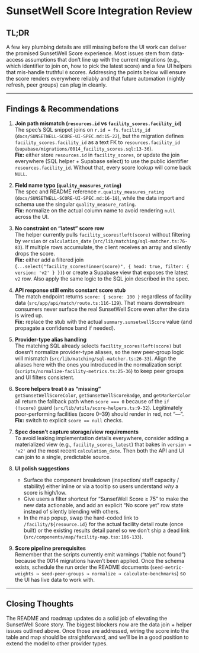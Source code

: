 # SunsetWell Score Integration Review

## TL;DR
A few key plumbing details are still missing before the UI work can deliver the promised SunsetWell Score experience. Most issues stem from data-access assumptions that don’t line up with the current migrations (e.g., which identifier to join on, how to pick the latest score) and a few UI helpers that mis-handle truthful `0` scores. Addressing the points below will ensure the score renders everywhere reliably and that future automation (nightly refresh, peer groups) can plug in cleanly.

---

## Findings & Recommendations

1. **Join path mismatch (`resources.id` vs `facility_scores.facility_id`)**  
   The spec’s SQL snippet joins on `r.id = fs.facility_id` (`docs/SUNSETWELL-SCORE-UI-SPEC.md:15-22`), but the migration defines `facility_scores.facility_id` as a text FK to `resources.facility_id` (`supabase/migrations/0014_facility_scores.sql:13-36`).  
   **Fix:** either store `resources.id` in `facility_scores`, or update the join everywhere (SQL helper + Supabase select) to use the public identifier `resources.facility_id`. Without that, every score lookup will come back `NULL`.

2. **Field name typo (`quality_measures_rating`)**  
   The spec and README reference `r.quality_measures_rating` (`docs/SUNSETWELL-SCORE-UI-SPEC.md:16-18`), while the data import and schema use the singular `quality_measure_rating`.  
   **Fix:** normalize on the actual column name to avoid rendering `null` across the UI.

3. **No constraint on “latest” score row**  
   The helper currently pulls `facility_scores!left(score)` without filtering by `version` or `calculation_date` (`src/lib/matching/sql-matcher.ts:76-83`). If multiple rows accumulate, the client receives an array and silently drops the score.  
   **Fix:** either add a filtered join (`...select("facility_scores!inner(score)", { head: true, filter: { version: 'v2' } })`) or create a Supabase view that exposes the latest `v2` row. Also apply the same logic to the SQL join described in the spec.

4. **API response still emits constant score stub**  
   The match endpoint returns `score: { score: 100 }` regardless of facility data (`src/app/api/match/route.ts:116-129`). That means downstream consumers never surface the real SunsetWell Score even after the data is wired up.  
   **Fix:** replace the stub with the actual `summary.sunsetwellScore` value (and propagate a confidence band if needed).

5. **Provider-type alias handling**  
   The matching SQL already selects `facility_scores!left(score)` but doesn’t normalize provider-type aliases, so the new peer-group logic will mismatch (`src/lib/matching/sql-matcher.ts:26-33`). Align the aliases here with the ones you introduced in the normalization script (`scripts/normalize-facility-metrics.ts:25-36`) to keep peer groups and UI filters consistent.

6. **Score helpers treat `0` as “missing”**  
   `getSunsetWellScoreColor`, `getSunsetWellScoreBadge`, and `getMarkerColor` all return the fallback path when `score === 0` because of the `if (!score)` guard (`src/lib/utils/score-helpers.ts:9-32`). Legitimately poor-performing facilities (score 0–39) should render in red, not “—”.  
   **Fix:** switch to explicit `score == null` checks.

7. **Spec doesn’t capture storage/view requirements**  
   To avoid leaking implementation details everywhere, consider adding a materialized view (e.g., `facility_scores_latest`) that bakes in `version = 'v2'` and the most recent `calculation_date`. Then both the API and UI can join to a single, predictable source.

8. **UI polish suggestions**
   - Surface the component breakdown (inspection/ staff capacity / stability) either inline or via a tooltip so users understand *why* a score is high/low.  
   - Give users a filter shortcut for “SunsetWell Score ≥ 75” to make the new data actionable, and add an explicit “No score yet” row state instead of silently blending with others.  
   - In the map popup, swap the hard-coded link to `/facility/${resource.id}` for the actual facility detail route (once built) or the existing results detail panel so we don’t ship a dead link (`src/components/map/facility-map.tsx:106-133`).

9. **Score pipeline prerequisites**  
   Remember that the scripts currently emit warnings (“table not found”) because the 0014 migrations haven’t been applied. Once the schema exists, schedule the run order the README documents (`seed-metric-weights → seed-peer-groups → normalize → calculate-benchmarks`) so the UI has live data to work with.

---

## Closing Thoughts

The README and roadmap updates do a solid job of elevating the SunsetWell Score story. The biggest blockers now are the data join + helper issues outlined above. Once those are addressed, wiring the score into the table and map should be straightforward, and we’ll be in a good position to extend the model to other provider types.

